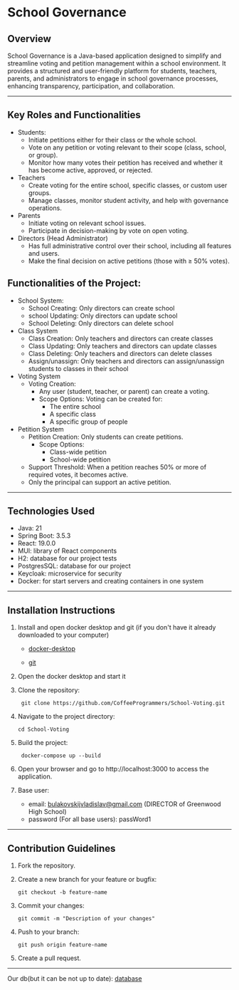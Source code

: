 # School Governance

## Overview

School Governance is a Java-based application designed to simplify and streamline voting and petition management within
a school environment. It provides a structured and user-friendly platform for students, teachers, parents, and
administrators to engage in school governance processes, enhancing transparency, participation, and collaboration.

---

## Key Roles and Functionalities

- Students:
    - Initiate petitions either for their class or the whole school.
    - Vote on any petition or voting relevant to their scope (class, school, or group).
    - Monitor how many votes their petition has received and whether it has become active, approved, or rejected.
- Teachers
    - Create voting for the entire school, specific classes, or custom user groups.
    - Manage classes, monitor student activity, and help with governance operations.
- Parents
    - Initiate voting on relevant school issues.
    - Participate in decision-making by vote on open voting.
- Directors (Head Administrator)
    - Has full administrative control over their school, including all features and users.
    - Make the final decision on active petitions (those with ≥ 50% votes).

## Functionalities of the Project:

- School System:
    - School Creating: Only directors can create school
    - school Updating: Only directors can update school
    - School Deleting: Only directors can delete school
- Class System
    - Class Creation: Only teachers and directors can create classes
    - Class Updating: Only teachers and directors can update classes
    - Class Deleting: Only teachers and directors can delete classes
    - Assign/unassign: Only teachers and directors can assign/unassign students to classes in their school
- Voting System
    - Voting Creation:
        - Any user (student, teacher, or parent) can create a voting.
        - Scope Options: Voting can be created for:
            - The entire school
            - A specific class
            - A specific group of people
- Petition System
    - Petition Creation: Only students can create petitions.
        - Scope Options:
            - Class-wide petition
            - School-wide petition
    - Support Threshold: When a petition reaches 50% or more of required votes, it becomes active.
    - Only the principal can support an active petition.

---

## Technologies Used

- Java: 21
- Spring Boot: 3.5.3
- React: 19.0.0
- MUI: library of React components
- H2: database for our project tests
- PostgresSQL: database for our project
- Keycloak: microservice for security
- Docker: for start servers and creating containers in one system

---

## Installation Instructions

1. Install and open docker desktop and git (if you don't have it already downloaded to your computer)

    - [docker-desktop](https://www.docker.com/products/docker-desktop/)

    - [git](https://git-scm.com/downloads)

2. Open the docker desktop and start it

3. Clone the repository:
   ```
    git clone https://github.com/CoffeeProgrammers/School-Voting.git
   ```
4. Navigate to the project directory:
   ```
   cd School-Voting
   ```
5. Build the project:
   ```
    docker-compose up --build
   ```
6. Open your browser and go to http://localhost:3000 to access the application.

7. Base user:
    - email: bulakovskijvladislav@gmail.com (DIRECTOR of Greenwood High School)
    - password (For all base users): passWord1

---

## Contribution Guidelines

1. Fork the repository.

2. Create a new branch for your feature or bugfix:

    ```
    git checkout -b feature-name
    ```

3. Commit your changes:

    ```
    git commit -m "Description of your changes"
    ```

4. Push to your branch:

    ```
    git push origin feature-name
    ```

5. Create a pull request.

---

Our db(but it can be not up to date): [database](https://drawsql.app/teams/coffeeprogrammers-1/diagrams/voting-system)